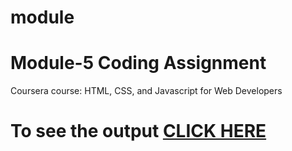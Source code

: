 # module
# Module-5 Coding Assignment

Coursera course: HTML, CSS, and Javascript for Web Developers

# To see the output [CLICK HERE](https://sakthishinchan.github.io/module/index.html)

